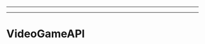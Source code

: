------------------------------------------------------------
----------------------------------------------------------------------------------------------------
# VideoGameAPI
